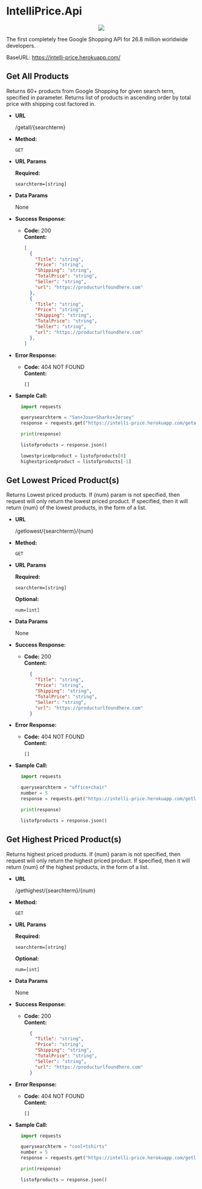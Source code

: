 # IntelliPrice.Api
<p align="center">
  <img src="https://user-images.githubusercontent.com/76453820/184288411-d544fb1e-615f-4812-993c-ee37e67857b6.png">
</p>

The first completely free Google Shopping API for 26.8 million worldwide developers.

BaseURL: https://intelli-price.herokuapp.com/

**Get All Products**
----
  Returns 60+ products from Google Shopping for given search term, specified in parameter. Returns list of products in ascending order by total price with shipping cost factored in.

* **URL**

  /getall/{searchterm}

* **Method:**

  `GET`
  
*  **URL Params**

   **Required:**
 
   `searchterm=[string]`

* **Data Params**

  None

* **Success Response:**

  * **Code:** 200 <br />
    **Content:** 
    ```json
    [
      {
        "Title": "string",
        "Price": "string",
        "Shipping": "string",
        "TotalPrice": "string",
        "Seller": "string",
        "url": "https://producturlfoundhere.com"
      },
      {
        "Title": "string",
        "Price": "string",
        "Shipping": "string",
        "TotalPrice": "string",
        "Seller": "string",
        "url": "https://producturlfoundhere.com"
      },
    ]
    ```
* **Error Response:**

  * **Code:** 404 NOT FOUND <br />
    **Content:**
    ```
    []
    ```

* **Sample Call:**

  ```python
    import requests

    querysearchterm = "San+Jose+Sharks+Jersey"
    response = requests.get("https://intelli-price.herokuapp.com/getall/" + querysearchterm)

    print(response)

    listofproducts = response.json()

    lowestpricedproduct = listofproducts[0]
    highestpricedproduct = listofproducts[-1]
  ```
**Get Lowest Priced Product(s)**
----
  Returns Lowest priced products. If {num} param is not specified, then request will only return the lowest priced product. If specified, then it will return {num} of the lowest products, in the form of a list.

* **URL**

  /getlowest/{searchterm}/{num}

* **Method:**

  `GET`
  
*  **URL Params**

   **Required:**
 
   `searchterm=[string]`
   
   **Optional:**
 
   `num=[int]`

* **Data Params**

  None

* **Success Response:**

  * **Code:** 200 <br />
    **Content:** 
    ```json
      {
        "Title": "string",
        "Price": "string",
        "Shipping": "string",
        "TotalPrice": "string",
        "Seller": "string",
        "url": "https://producturlfoundhere.com"
      }
    ```
* **Error Response:**

  * **Code:** 404 NOT FOUND <br />
    **Content:**
    ```
    []
    ```

* **Sample Call:**

  ```python
    import requests

    querysearchterm = "office+chair"
    number = 5
    response = requests.get("https://intelli-price.herokuapp.com/getlowest/" + querysearchterm + "/" + number)

    print(response)

    listofproducts = response.json()
  ```
**Get Highest Priced Product(s)**
----
  Returns highest priced products. If {num} param is not specified, then request will only return the highest priced product. If specified, then it will return {num} of the highest products, in the form of a list.

* **URL**

  /gethighest/{searchterm}/{num}

* **Method:**

  `GET`
  
*  **URL Params**

   **Required:**
 
   `searchterm=[string]`
   
   **Optional:**
 
   `num=[int]`

* **Data Params**

  None

* **Success Response:**

  * **Code:** 200 <br />
    **Content:** 
    ```json
      {
        "Title": "string",
        "Price": "string",
        "Shipping": "string",
        "TotalPrice": "string",
        "Seller": "string",
        "url": "https://producturlfoundhere.com"
      }
    ```
* **Error Response:**

  * **Code:** 404 NOT FOUND <br />
    **Content:**
    ```
    []
    ```

* **Sample Call:**

  ```python
    import requests

    querysearchterm = "cool+tshirts"
    number = 5
    response = requests.get("https://intelli-price.herokuapp.com/getlowest/" + querysearchterm + "/" + number)

    print(response)

    listofproducts = response.json()
  ```

